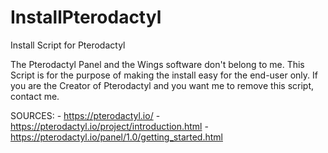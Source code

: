 # InstallPterodactyl
 Install Script for Pterodactyl
 
 The Pterodactyl Panel and the Wings software don't belong to me. This Script is for the purpose of making the install easy for the end-user only. If you are the Creator of Pterodactyl and you want me to remove this script, contact me.
 
 
 SOURCES: 
          - https://pterodactyl.io/
          - https://pterodactyl.io/project/introduction.html
          - https://pterodactyl.io/panel/1.0/getting_started.html
